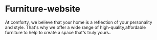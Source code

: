 # Furniture-website
At comforty, we believe that your home is a reflection of your personality and style. That's why we offer a wide range of high-quality,affordable furniture to help to create a space that's truly yours..
